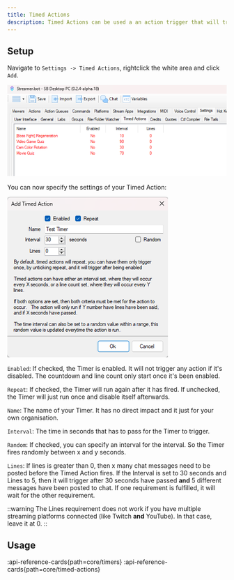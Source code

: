 ```yaml
---
title: Timed Actions
description: Timed Actions can be used a an action trigger that will trigger after a specified time interval and/or line count.
---
```


## Setup
Navigate to `Settings -> Timed Actions`, rightclick the white area and click `Add`.

![Timed Actions Navigation](assets/timed-actions-2.png)

You can now specify the settings of your Timed Action:

![Timed Actions Settings](assets/timed-actions-1.png)

`Enabled`: If checked, the Timer is enabled. It will not trigger any action if it's disabled. The countdown and line count only start once it's been enabled.

`Repeat`: If checked, the Timer will run again after it has fired. If unchecked, the Timer will just run once and disable itself afterwards.

`Name`: The name of your Timer. It has no direct impact and it just for your own organisation.

`Interval`: The time in seconds that has to pass for the Timer to trigger.

`Random`: If checked, you can specify an interval for the interval. So the Timer fires randomly between x and y seconds.

`Lines`: If lines is greater than 0, then x many chat messages need to be posted before the Timed Action fires. If the Interval is set to 30 seconds and Lines to 5, then it will trigger after 30 seconds have passed **and** 5 different messages have been posted to chat. If one requirement is fulfilled, it will wait for the other requirement.

::warning
The Lines requirement does not work if you have multiple streaming platforms connected (like Twitch **and** YouTube). In that case, leave it at 0.
::


## Usage
:api-reference-cards{path=core/timers}
:api-reference-cards{path=core/timed-actions}
